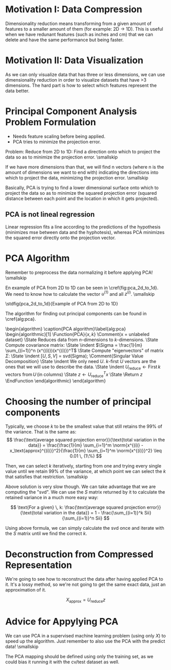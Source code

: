 # Motivation I: Data Compression #
Dimensionality reduction means transforming from a given amount of features to a smaller amount of them (for example: 2D -> 1D). This is useful when we have redunant features (such as inches and cm) that we can delete and have the same performance but being faster.

# Motivation II: Data Visualization #
As we can only visualize data that has three or less dimensions, we can use dimensionality reduction in order to visualize datasets that have >3 dimensions. The hard part is how to select which features represent the data better.

# Principal Component Analysis Problem Formulation #
* Needs feature scaling before being applied.
* PCA tries to minimize the projection error. 

Problem: Reduce from 2D to 1D: Find a direction onto which to project the data so as to minimize the projection error. \smallskip

If we have more dimensions than that, we will find n vectors (where n is the amount of dimensions we want to end with) indicating the directions into which to project the data, minimizing the projection error. \smallskip

Basically, PCA is trying to find a lower dimensional surface onto which to project the data so as to minimize the squared projection error (squared distance between each point and the location in which it gets projected).

## PCA is not lineal regression ##
Linear regression fits a line according to the predictions of the hypothesis (minimizes mse between data and the hyphotesis), whereas PCA minimizes the squared error directly onto the projection vector.

# PCA Algorithm #
Remember to preprocess the data normalizing it before applying PCA! \smallskip

En example of PCA from 2D to 1D can be seen in \cref{fig:pca_2d_to_1d}. We need to know how to calculate the vector $u^{(1)}$ and all $z^{(i)}$. \smallskip

\stdfig{pca_2d_to_1d}{Example of PCA from 2D to 1D}

The algorithm for finding out principal components can be found in \cref{alg:pca}.

\begin{algorithm}
\caption{PCA algorithm}\label{alg:pca}
\begin{algorithmic}[1]
\Function{PCA}{$x, k$} \Comment{x = unlabeled dataset}
    \State Reduces data from $n$-dimensions to $k$-dimensions.
    \State Compute covariance matrix:
        \State \indent $\Sigma = \frac{1}{m} \sum_{(i=1)}^n (x^{(i)})(x^{(i)})^T$
    \State Compute "eigenvectors" of matrix $\Sigma$:
        \State \indent [$U, S, V$] = svd(Sigma);  \Comment{Singular Value Decomposition}
        \State \indent We only need $U$. $k$-first $U$ vectors are the ones that we will use to describe the data.
        \State \indent $U_{\text{reduce}} \gets \text{First} \, k \, \text{vectors from} \, U \, \text{(in columns)}$
    \State $z \gets U_{\text{reduce}}^T x$
    \State \Return $z$
\EndFunction
\end{algorithmic}
\end{algorithm}

# Choosing the number of principal components #
Typically, we choose $k$ to be the smallest value that still retains the 99% of the variance. That is the same as: 
$$
\frac{\text{average squared projection error}}{\text{total variation in the data}} = \frac{\frac{1}{m} \sum_{i=1}^m \norm{x^{(i)} - x_\text{approx}^{(i)}}^2}{\frac{1}{m} \sum_{i=1}^m \norm{x^{(i)}}^2} \leq 0.01 \, (1\%)
$$

Then, we can select $k$ iteratively, starting from one and trying every single value until we retain 99% of the variance, at which point we can select the $k$ that satisfies that restriction. \smallskip

Above solution is very slow though. We can take advantage that we are computing the "svd". We can use the $S$ matrix returned by it to calculate the retained variance in a much more easy way:

$$
\text{For a given} \, k:
\frac{\text{average squared projection error}}{\text{total variation in the data}} = 1 - \frac{\sum_{(i=1)}^k Sii}{\sum_{(i=1)}^n Sii}
$$

Using above formula, we can simply calculate the svd once and iterate with the $S$ matrix until we find the correct $k$.

# Deconstruction from Compressed Representation #
We're going to see how to reconstruct the data after having applied PCA to it. It's a lossy method, so we're not going to get the same exact data, just an approximation of it.

$$
X_\text{approx} = U_\text{reduce} z
$$

# Advice for Appylying PCA #
We can use PCA in a supervised machine learning problem (using only $X$) to speed up the algorithm. Just remember to also use the PCA with the predict data! \smallskip

The PCA mapping should be defined using only the training set, as we could bias it running it with the cv/test dataset as well.